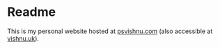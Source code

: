 # Readme
This is my personal website hosted at [psvishnu.com](www.psvishnu.com) (also accessible at [vishnu.uk](www.vishnu.uk)).
